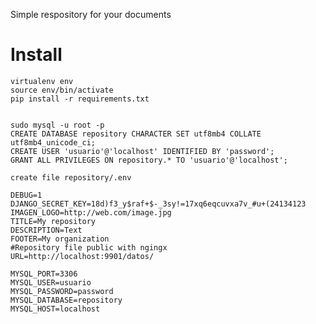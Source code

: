 

Simple respository for your documents

# Install

    virtualenv env
    source env/bin/activate
    pip install -r requirements.txt


    sudo mysql -u root -p
    CREATE DATABASE repository CHARACTER SET utf8mb4 COLLATE utf8mb4_unicode_ci;
    CREATE USER 'usuario'@'localhost' IDENTIFIED BY 'password';
    GRANT ALL PRIVILEGES ON repository.* TO 'usuario'@'localhost';

    create file repository/.env

    DEBUG=1
    DJANGO_SECRET_KEY=18d)f3_y$raf+$-_3sy!=17xq6eqcuvxa7v_#u+(24134123
    IMAGEN_LOGO=http://web.com/image.jpg
    TITLE=My repository
    DESCRIPTION=Text
    FOOTER=My organization
    #Repository file public with ngingx 
    URL=http://localhost:9901/datos/

    MYSQL_PORT=3306
    MYSQL_USER=usuario
    MYSQL_PASSWORD=password
    MYSQL_DATABASE=repository
    MYSQL_HOST=localhost
